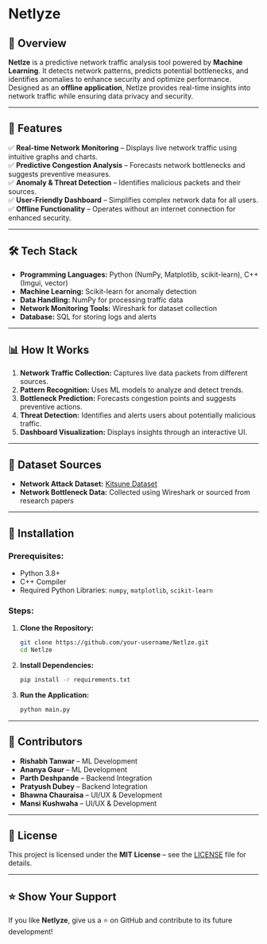 # Netlyze

## 🚀 Overview
**Netlze** is a predictive network traffic analysis tool powered by **Machine Learning**. It detects network patterns, predicts potential bottlenecks, and identifies anomalies to enhance security and optimize performance. Designed as an **offline application**, Netlze provides real-time insights into network traffic while ensuring data privacy and security.

---

## 🎯 Features
✅ **Real-time Network Monitoring** – Displays live network traffic using intuitive graphs and charts.  
✅ **Predictive Congestion Analysis** – Forecasts network bottlenecks and suggests preventive measures.  
✅ **Anomaly & Threat Detection** – Identifies malicious packets and their sources.  
✅ **User-Friendly Dashboard** – Simplifies complex network data for all users.  
✅ **Offline Functionality** – Operates without an internet connection for enhanced security.  

---

## 🛠 Tech Stack
- **Programming Languages:** Python (NumPy, Matplotlib, scikit-learn), C++ (Imgui, vector)
- **Machine Learning:** Scikit-learn for anomaly detection
- **Data Handling:** NumPy for processing traffic data
- **Network Monitoring Tools:** Wireshark for dataset collection
- **Database:** SQL for storing logs and alerts

---

## 📊 How It Works
1. **Network Traffic Collection:** Captures live data packets from different sources.
2. **Pattern Recognition:** Uses ML models to analyze and detect trends.
3. **Bottleneck Prediction:** Forecasts congestion points and suggests preventive actions.
4. **Threat Detection:** Identifies and alerts users about potentially malicious traffic.
5. **Dashboard Visualization:** Displays insights through an interactive UI.

---

## 📂 Dataset Sources
- **Network Attack Dataset:** [Kitsune Dataset](https://www.kaggle.com/datasets/ymirsky/network-attack-dataset-kitsune/data)
- **Network Bottleneck Data:** Collected using Wireshark or sourced from research papers

---

## 📌 Installation
### Prerequisites:
- Python 3.8+
- C++ Compiler
- Required Python Libraries: `numpy`, `matplotlib`, `scikit-learn`

### Steps:
1. **Clone the Repository:**
   ```bash
   git clone https://github.com/your-username/Netlze.git
   cd Netlze
   ```
2. **Install Dependencies:**
   ```bash
   pip install -r requirements.txt
   ```
3. **Run the Application:**
   ```bash
   python main.py
   ```

---

## 👥 Contributors
- **Rishabh Tanwar** – ML Development
- **Ananya Gaur** – ML Development
- **Parth Deshpande** – Backend Integration
- **Pratyush Dubey** – Backend Integration
- **Bhawna Chauraisa** – UI/UX & Development  
- **Mansi Kushwaha** – UI/UX & Development  

---

## 📝 License
This project is licensed under the **MIT License** – see the [LICENSE](LICENSE) file for details.

---

## ⭐ Show Your Support
If you like **Netlyze**, give us a ⭐ on GitHub and contribute to its future development!
